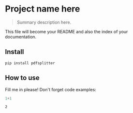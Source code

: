 # Project name here
> Summary description here.


This file will become your README and also the index of your documentation.

## Install

`pip install pdfsplitter`

## How to use

Fill me in please! Don't forget code examples:

```python
1+1
```




    2


